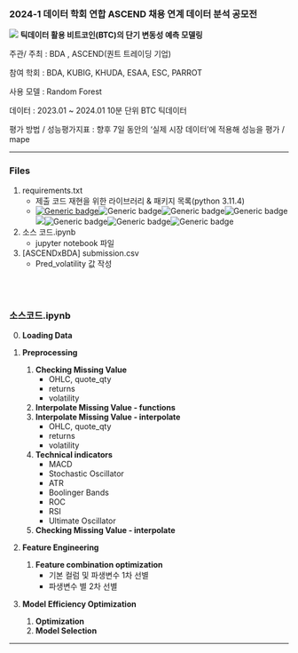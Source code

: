 ### 2024-1 데이터 학회 연합 ASCEND 채용 연계 데이터 분석 공모전

<img src="https://img.shields.io/badge/BTC-F7931A?style=flat&logo=bitcoin&logoColor=white"> **틱데이터 활용 비트코인(BTC)의 단기 변동성 예측 모델링**

주관/ 주최 : BDA , ASCEND(퀀트 트레이딩 기업)

참여 학회 : BDA, KUBIG, KHUDA, ESAA, ESC, PARROT

사용 모델 : Random Forest 

데이터 : 2023.01 ~ 2024.01 10분 단위 BTC 틱데이터 

평가 방법 / 성능평가지표 : 향후 7일 동안의 ‘실제 시장 데이터’에 적용해 성능을 평가 / mape

---

### Files

1. requirements.txt 
   - 제출 코드 재현을 위한 라이브러리 & 패키지 목록(python 3.11.4)
   - [![Generic badge](https://img.shields.io/badge/Python-3.11.4-3776AB.svg)](https://shields.io/)![Generic badge](https://img.shields.io/badge/Pandas-1.5.3-150458.svg)![Generic badge](https://img.shields.io/badge/Numpy-1.24.3-013243.svg)![Generic badge](https://img.shields.io/badge/ScikitLearn-1.3.0-F7931E.svg)<img src="https://img.shields.io/badge/Pmdarima-2.0.4-7F2B7B.svg"/>![Generic badge](https://img.shields.io/badge/statsmodels-0.14.0-150458.svg)![Generic badge](https://img.shields.io/badge/matplotlib-3.7.1-150458.svg)![Generic badge](https://img.shields.io/badge/seaborn-0.12.2-DD0700.svg)
2. 소스 코드.ipynb
   - jupyter notebook 파일
3. [ASCENDxBDA] submission.csv
   - Pred_volatility 값 작성



<br>
</br>



### 소스코드.ipynb

0. **Loading Data**

1. **Preprocessing**
   1. **Checking Missing Value**
      - OHLC, quote_qty
      - returns
      - volatility
   2. **Interpolate Missing Value - functions**
   3. **Interpolate Missing Value - interpolate**
      - OHLC, quote_qty
      - returns
      - volatility
   4. **Technical indicators**
      - MACD
      - Stochastic Oscillator 
      - ATR
      - Boolinger Bands
      - ROC
      - RSI
      - Ultimate Oscillator
   5. **Checking Missing Value - interpolate**



2. **Feature Engineering**
   1. **Feature combination optimization**
      - 기본 컬럼 및 파생변수 1차 선별
      - 파생변수 별 2차 선별



3. **Model Efficiency Optimization**
   1. **Optimization**
   2. **Model Selection**

---



